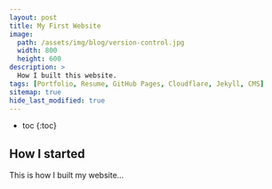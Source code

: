 ```yaml
---
layout: post
title: My First Website
image: 
  path: /assets/img/blog/version-control.jpg
  width: 800
  height: 600
description: >
  How I built this website.
tags: [Portfolio, Resume, GitHub Pages, Cloudflare, Jekyll, CMS]
sitemap: true
hide_last_modified: true
---
```


* toc
{:toc}


## How I started

This is how I built my website...














